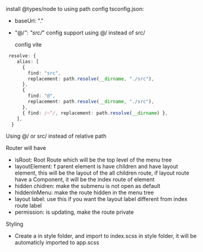 install @types/node to using path
config tsconfig.json:

- baseUrl: "."
- "@/_": "src/_"
  config support using @/ instead of src/

  config vite

```typescript
 resolve: {
    alias: [
      {
        find: "src",
        replacement: path.resolve(__dirname, "./src"),
      },
      {
        find: "@",
        replacement: path.resolve(__dirname, "./src"),
      },
      { find: /~^/, replacement: path.resolve(__dirname) },
    ],
  }
```

Using @/ or src/ instead of relative path

Router will have

- isRoot: Root Route which will be the top level of the menu tree
- layoutElement: f parent element is have children and have layout element, this will be the layout of the all children route, if layout route have a Component, it will be the index route of element
- hidden chidren: make the submenu is not open as default
- hiddenInMenu: make the route hidden in the menu tree
- layout label: use this if you want the layout label different from index route label
- permission: is updating, make the route private

Styling

- Create a in style folder, and import to index.scss in style folder, it will be automaticly imported to app.scss
